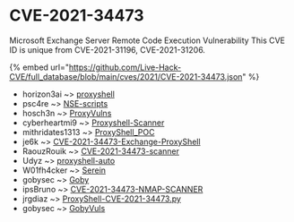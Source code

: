 # CVE-2021-34473

Microsoft Exchange Server Remote Code Execution Vulnerability This CVE ID is unique from CVE-2021-31196, CVE-2021-31206.

{% embed url="https://github.com/Live-Hack-CVE/full_database/blob/main/cves/2021/CVE-2021-34473.json" %}


* horizon3ai ~> [proxyshell](https://zeste.alice-snow.ru/2021/database/cve-2021-34473/proxyshell-horizon3ai)
* psc4re ~> [NSE-scripts](https://zeste.alice-snow.ru/2021/database/cve-2021-34473/nse-scripts-psc4re)
* hosch3n ~> [ProxyVulns](https://zeste.alice-snow.ru/2021/database/cve-2021-34473/proxyvulns-hosch3n)
* cyberheartmi9 ~> [Proxyshell-Scanner](https://zeste.alice-snow.ru/2021/database/cve-2021-34473/proxyshell-scanner-cyberheartmi9)
* mithridates1313 ~> [ProxyShell_POC](https://zeste.alice-snow.ru/2021/database/cve-2021-34473/proxyshell_poc-mithridates1313)
* je6k ~> [CVE-2021-34473-Exchange-ProxyShell](https://zeste.alice-snow.ru/2021/database/cve-2021-34473/cve-2021-34473-exchange-proxyshell-je6k)
* RaouzRouik ~> [CVE-2021-34473-scanner](https://zeste.alice-snow.ru/2021/database/cve-2021-34473/cve-2021-34473-scanner-raouzrouik)
* Udyz ~> [proxyshell-auto](https://zeste.alice-snow.ru/2021/database/cve-2021-34473/proxyshell-auto-udyz)
* W01fh4cker ~> [Serein](https://zeste.alice-snow.ru/2021/database/cve-2021-34473/serein-w01fh4cker)
* gobysec ~> [Goby](https://zeste.alice-snow.ru/2021/database/cve-2021-34473/goby-gobysec)
* ipsBruno ~> [CVE-2021-34473-NMAP-SCANNER](https://zeste.alice-snow.ru/2021/database/cve-2021-34473/cve-2021-34473-nmap-scanner-ipsbruno)
* jrgdiaz ~> [ProxyShell-CVE-2021-34473.py](https://zeste.alice-snow.ru/2021/database/cve-2021-34473/proxyshell-cve-2021-34473.py-jrgdiaz)
* gobysec ~> [GobyVuls](https://zeste.alice-snow.ru/2021/database/cve-2021-34473/gobyvuls-gobysec)